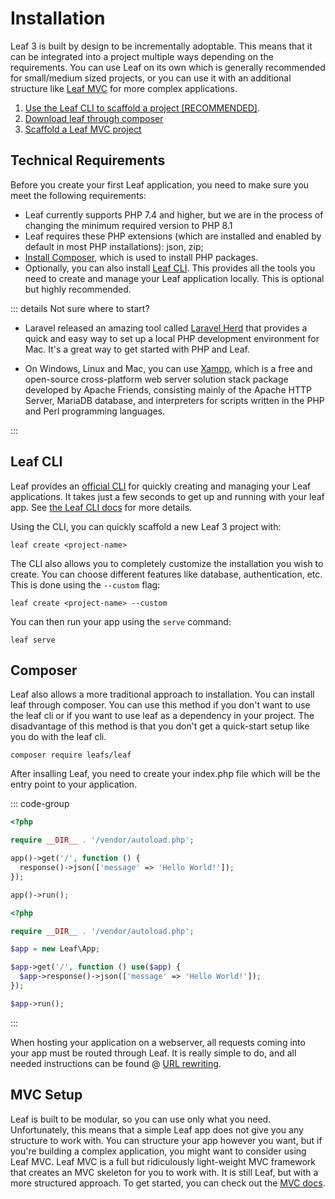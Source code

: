 # Installation

<!-- markdownlint-disable no-inline-html -->

<script setup>
import VideoModal from '@theme/components/shared/VideoModal.vue'
</script>

Leaf 3 is built by design to be incrementally adoptable. This means that it can be integrated into a project multiple ways depending on the requirements. You can use Leaf on its own which is generally recommended for small/medium sized projects, or you can use it with an additional structure like [Leaf MVC](/docs/mvc/) for more complex applications.

1. [Use the Leaf CLI to scaffold a project [RECOMMENDED]](#leaf-cli).
2. [Download leaf through composer](#composer)
3. [Scaffold a Leaf MVC project](#mvc-setup)

## Technical Requirements

Before you create your first Leaf application, you need to make sure you meet the following requirements:

- Leaf currently supports PHP 7.4 and higher, but we are in the process of changing the minimum required version to PHP 8.1
- Leaf requires these PHP extensions (which are installed and enabled by default in most PHP installations): json, zip;
- [Install Composer](https://getcomposer.org/download/), which is used to install PHP packages.
- Optionally, you can also install [Leaf CLI](/docs/cli/). This provides all the tools you need to create and manage your Leaf application locally. This is optional but highly recommended.

::: details Not sure where to start?

- Laravel released an amazing tool called [Laravel Herd](https://herd.laravel.com/) that provides a quick and easy way to set up a local PHP development environment for Mac. It's a great way to get started with PHP and Leaf.

- On Windows, Linux and Mac, you can use [Xampp](https://www.apachefriends.org/), which is a free and open-source cross-platform web server solution stack package developed by Apache Friends, consisting mainly of the Apache HTTP Server, MariaDB database, and interpreters for scripts written in the PHP and Perl programming languages.

:::

## Leaf CLI

<VideoModal
  subject="Watch the leaf 3 installation walkthrough"
  videoUrl="https://www.youtube.com/embed/PuOk5xqTIsA"
/>

Leaf provides an [official CLI](https://github.com/leafsphp/cli) for quickly creating and managing your Leaf applications. It takes just a few seconds to get up and running with your leaf app. See [the Leaf CLI docs](/docs/cli/) for more details.

Using the CLI, you can quickly scaffold a new Leaf 3 project with:

```bash:no-line-numbers
leaf create <project-name>
```

The CLI also allows you to completely customize the installation you wish to create. You can choose different features like database, authentication, etc. This is done using the `--custom` flag:

```bash:no-line-numbers
leaf create <project-name> --custom
```

You can then run your app using the `serve` command:

```bash:no-line-numbers
leaf serve
```

## Composer

<!-- <VideoModal
  subject="Watch the composer setup on youtube"
  description="Learn how to set up a leaf app with composer."
  link="https://www.youtube.com/watch?v=t-pNURSTOKw"
/> -->

Leaf also allows a more traditional approach to installation. You can install leaf through composer. You can use this method if you don't want to use the leaf cli or if you want to use leaf as a dependency in your project. The disadvantage of this method is that you don't get a quick-start setup like you do with the leaf cli.

```bash:no-line-numbers
composer require leafs/leaf
```

After insalling Leaf, you need to create your index.php file which will be the entry point to your application.

::: code-group

```php [Functional Mode]
<?php

require __DIR__ . '/vendor/autoload.php';

app()->get('/', function () {
  response()->json(['message' => 'Hello World!']);
});

app()->run();
```

```php [Class Mode]
<?php

require __DIR__ . '/vendor/autoload.php';

$app = new Leaf\App;

$app->get('/', function () use($app) {
  $app->response()->json(['message' => 'Hello World!']);
});

$app->run();
```

:::

When hosting your application on a webserver, all requests coming into your app must be routed through Leaf. It is really simple to do, and all needed instructions can be found @ [URL rewriting](/docs/routing/url-rewriting).

## MVC Setup

Leaf is built to be modular, so you can use only what you need. Unfortunately, this means that a simple Leaf app does not give you any structure to work with. You can structure your app however you want, but if you're building a complex application, you might want to consider using Leaf MVC. Leaf MVC is a full but ridiculously light-weight MVC framework that creates an MVC skeleton for you to work with. It is still Leaf, but with a more structured approach. To get started, you can check out the [MVC docs](/docs/mvc/).
